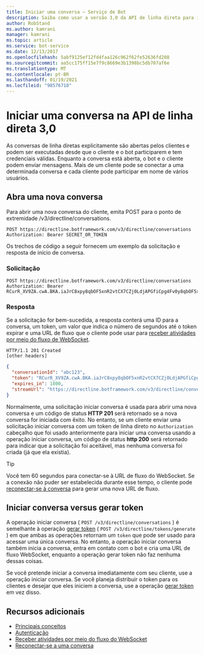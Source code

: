 ```yaml
---
title: Iniciar uma conversa – Serviço de Bot
description: Saiba como usar a versão 3,0 da API de linha direta para iniciar conversas com bots. Descubra como as operações iniciar conversa e gerar token são diferentes.
author: RobStand
ms.author: kamrani
manager: kamrani
ms.topic: article
ms.service: bot-service
ms.date: 12/13/2017
ms.openlocfilehash: 5abf9125ef12fd4faa126c962f62fe52636fd208
ms.sourcegitcommit: aa5cc175ff15e7f9c8669e3b1398bc5db707af6e
ms.translationtype: MT
ms.contentlocale: pt-BR
ms.lasthandoff: 01/19/2021
ms.locfileid: "98576718"
---
```

# <a name="start-a-conversation-in-direct-line-api-30"></a>Iniciar uma conversa na API de linha direta 3,0

As conversas de linha diretas explicitamente são abertas pelos clientes e podem ser executadas desde que o cliente e o bot participarem e tem credenciais válidas. Enquanto a conversa está aberta, o bot e o cliente podem enviar mensagens. Mais de um cliente pode se conectar a uma determinada conversa e cada cliente pode participar em nome de vários usuários.

## <a name="open-a-new-conversation"></a>Abra uma nova conversa

Para abrir uma nova conversa do cliente, emita POST para o ponto de extremidade /v3/directline/conversations.

```http
POST https://directline.botframework.com/v3/directline/conversations
Authorization: Bearer SECRET_OR_TOKEN
```

Os trechos de código a seguir fornecem um exemplo da solicitação e resposta de início de conversa.

### <a name="request"></a>Solicitação

```http
POST https://directline.botframework.com/v3/directline/conversations
Authorization: Bearer RCurR_XV9ZA.cwA.BKA.iaJrC8xpy8qbOF5xnR2vtCX7CZj0LdjAPGfiCpg4Fv0y8qbOF5xPGfiCpg4Fv0y8qqbOF5x8qbOF5xn
```

### <a name="response"></a>Resposta

Se a solicitação for bem-sucedida, a resposta conterá uma ID para a conversa, um token, um valor que indica o número de segundos até o token expirar e uma URL de fluxo que o cliente pode usar para [receber atividades por meio do fluxo de WebSocket](bot-framework-rest-direct-line-3-0-receive-activities.md#connect-via-websocket).

```http
HTTP/1.1 201 Created
[other headers]
```

```json
{
  "conversationId": "abc123",
  "token": "RCurR_XV9ZA.cwA.BKA.iaJrC8xpy8qbOF5xnR2vtCX7CZj0LdjAPGfiCpg4Fv0y8qbOF5xPGfiCpg4Fv0y8qqbOF5x8qbOF5xn",
  "expires_in": 1800,
  "streamUrl": "https://directline.botframework.com/v3/directline/conversations/abc123/stream?t=RCurR_XV9ZA.cwA..."
}
```

Normalmente, uma solicitação iniciar conversa é usada para abrir uma nova conversa e um código de status **HTTP 201** será retornado se a nova conversa for iniciada com êxito. No entanto, se um cliente enviar uma solicitação iniciar conversa com um token de linha direto no `Authorization` cabeçalho que foi usado anteriormente para iniciar uma conversa usando a operação iniciar conversa, um código de status **http 200** será retornado para indicar que a solicitação foi aceitável, mas nenhuma conversa foi criada (já que ela existia).

> [!TIP]
> Você tem 60 segundos para conectar-se à URL de fluxo do WebSocket. Se a conexão não puder ser estabelecida durante esse tempo, o cliente pode [reconectar-se à conversa](bot-framework-rest-direct-line-3-0-reconnect-to-conversation.md) para gerar uma nova URL de fluxo.

## <a name="start-conversation-versus-generate-token"></a>Iniciar conversa versus gerar token

A operação iniciar conversa ( `POST /v3/directline/conversations` ) é semelhante à operação [gerar token](bot-framework-rest-direct-line-3-0-authentication.md#generate-token) ( `POST /v3/directline/tokens/generate` ) em que ambas as operações retornam um `token` que pode ser usado para acessar uma única conversa. No entanto, a operação iniciar conversa também inicia a conversa, entra em contato com o bot e cria uma URL de fluxo WebSocket, enquanto a operação gerar token não faz nenhuma dessas coisas.

Se você pretende iniciar a conversa imediatamente com seu cliente, use a operação iniciar conversa. Se você planeja distribuir o token para os clientes e desejar que eles iniciem a conversa, use a operação [gerar token](bot-framework-rest-direct-line-3-0-authentication.md#generate-token) em vez disso.

## <a name="additional-resources"></a>Recursos adicionais

- [Principais conceitos](bot-framework-rest-direct-line-3-0-concepts.md)
- [Autenticação](bot-framework-rest-direct-line-3-0-authentication.md)
- [Receber atividades por meio do fluxo do WebSocket](bot-framework-rest-direct-line-3-0-receive-activities.md#connect-via-websocket)
- [Reconectar-se a uma conversa](bot-framework-rest-direct-line-3-0-reconnect-to-conversation.md)
